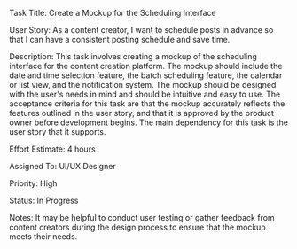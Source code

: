 Task Title: Create a Mockup for the Scheduling Interface

User Story: As a content creator, I want to schedule posts in advance so that I can have a consistent posting schedule and save time.

Description: This task involves creating a mockup of the scheduling interface for the content creation platform. The mockup should include the date and time selection feature, the batch scheduling feature, the calendar or list view, and the notification system. The mockup should be designed with the user's needs in mind and should be intuitive and easy to use. The acceptance criteria for this task are that the mockup accurately reflects the features outlined in the user story, and that it is approved by the product owner before development begins. The main dependency for this task is the user story that it supports.

Effort Estimate: 4 hours

Assigned To: UI/UX Designer

Priority: High

Status: In Progress

Notes: It may be helpful to conduct user testing or gather feedback from content creators during the design process to ensure that the mockup meets their needs.
